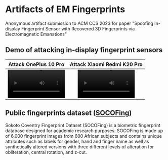 # Artifacts of EM Fingerprints
Anonymous artifact submission to ACM CCS 2023 for paper "Spoofing In-display Fingerprint Sensor with Recovered 3D Fingerprints via Electromagnetic Emanations"

## Demo of attacking in-display fingerprint sensors

Attack OnePlus 10 Pro | Attack Xiaomi Redmi K20 Pro
:-: | :-:
<video src='https://user-images.githubusercontent.com/78632776/234498505-338c70ed-d052-4b4d-a89d-6033c9963ea7.mp4' width=180/> | <video src='https://user-images.githubusercontent.com/78632776/234498589-77a465fa-0e31-4936-a70b-46f09f357ea3.mp4' width=180/>


## Public fingerprints dataset ([SOCOFing](https://www.kaggle.com/datasets/ruizgara/socofing))

Sokoto Coventry Fingerprint Dataset (SOCOFing) is a biometric fingerprint database designed for academic research purposes. SOCOFing is made up of 6,000 fingerprint images from 600 African subjects and contains unique attributes such as labels for gender, hand and finger name as well as synthetically altered versions with three different levels of alteration for obliteration, central rotation, and z-cut.
